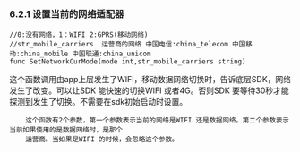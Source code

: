 ### 6.2.1 设置当前的网络适配器

```
//0:没有网络，1：WIFI 2:GPRS(移动网络)
//str_mobile_carriers  运营商的网络 中国电信:china_telecom 中国移动:china_mobile 中国联通:china_unicom
func SetNetworkCurMode(mode int,str_mobile_carriers string)
```

这个函数调用由app上层发生了WIFI，移动数据网络切换时，告诉底层SDK，网络发生了改变。可以让SDK 能快速的切换WIFI 或者4G。否则SDK 要等待30秒才能探测到发生了切换。不需要在sdk初始启动时设置。

```
    这个函数有2个参数，第一个参数表示当前的网络是WIFI 还是数据网络。第二个参数表示当前如果使用的是数据网络时，是那个
    运营商。当如果是WIFI 的时候，会忽略这个参数。
```



